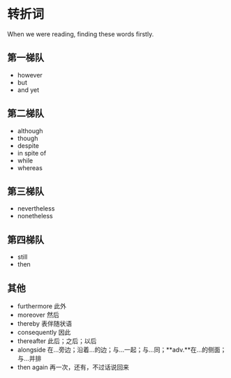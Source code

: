 # 转折词

When we were reading, finding these words firstly.

## 第一梯队

- however
- but
- and yet

## 第二梯队

- although
- though
- despite
- in spite of
- while
- whereas

## 第三梯队

- nevertheless
- nonetheless

## 第四梯队

- still
- then

## 其他

- furthermore 此外
- moreover 然后
- thereby 表伴随状语
- consequently 因此
- thereafter 此后；之后；以后
- alongside 在…旁边；沿着…的边；与…一起；与…同；**adv.**在…的侧面；与…并排
- then again 再一次，还有，不过话说回来